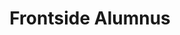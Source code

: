 ---
templateKey: people
name: Brandon Hays
title: Frontside Alumnus
img: brandon-hays.png
twitter: tehviking
github: tehviking
bio: Brandon is a marketer-turned-programmer who can't help but evangelize the joys of making things. His passions are writing, using technology to delight real people, and lightsaber battles with his kids.
---